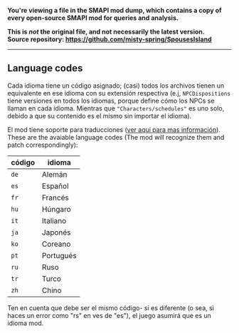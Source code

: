 **You're viewing a file in the SMAPI mod dump, which contains a copy of every open-source SMAPI mod
for queries and analysis.**

**This is _not_ the original file, and not necessarily the latest version.**  
**Source repository: https://github.com/misty-spring/SpousesIsland**

----

## Language codes
Cada idioma tiene un código asignado; (casi) todos los archivos tienen un equivalente en ese idioma con su extensión respectiva (e.j, `NPCDispositions` tiene versiones en todos los idiomas, porque define cómo los NPCs se llaman en cada idioma. Mientras que `"Characters/schedules"` es uno solo, debido a que su contenido es el mismo sin importar el idioma). 

El mod tiene soporte para traducciones ([ver aquí para mas información]()). These are the avaiable language codes (The mod will recognize them and patch correspondingly):

código | idioma
---- | -------
`de` | Alemán
`es` | Español
`fr` | Francés
`hu` | Húngaro
`it` | Italiano
`ja` | Japonés
`ko` | Coreano
`pt` | Portugués
`ru` | Ruso
`tr` | Turco
`zh` | Chino

Ten en cuenta que debe ser el mismo código- si es diferente (o sea, si haces un error como "rs" en ves de "es"), el juego asumirá que es un idioma mod.
